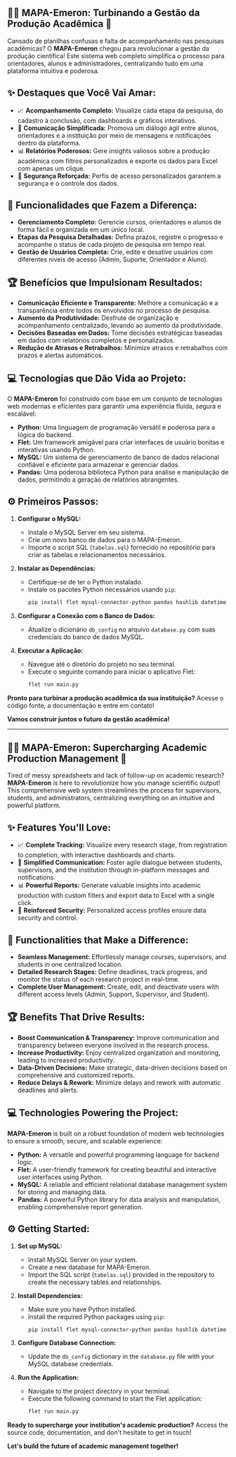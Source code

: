 ## 👨‍🎓 MAPA-Emeron: Turbinando a Gestão da Produção Acadêmica 🚀

Cansado de planilhas confusas e falta de acompanhamento nas pesquisas acadêmicas? O **MAPA-Emeron** chegou para revolucionar a gestão da produção científica! Este sistema web completo simplifica o processo para orientadores, alunos e administradores, centralizando tudo em uma plataforma intuitiva e poderosa.

## ✨ Destaques que Você Vai Amar:

* 📈 **Acompanhamento Completo:** Visualize cada etapa da pesquisa, do cadastro à conclusão, com dashboards e gráficos interativos.
* 💬 **Comunicação Simplificada:** Promova um diálogo ágil entre alunos, orientadores e a instituição por meio de mensagens e notificações dentro da plataforma.
* 📊 **Relatórios Poderosos:** Gere insights valiosos sobre a produção acadêmica com filtros personalizados e exporte os dados para Excel com apenas um clique.
* 🔐 **Segurança Reforçada:** Perfis de acesso personalizados garantem a segurança e o controle dos dados.

## 🚀 Funcionalidades que Fazem a Diferença:

* **Gerenciamento Completo:** Gerencie cursos, orientadores e alunos de forma fácil e organizada em um único local.
* **Etapas da Pesquisa Detalhadas:** Defina prazos, registre o progresso e acompanhe o status de cada projeto de pesquisa em tempo real.
* **Gestão de Usuários Completa:** Crie, edite e desative usuários com diferentes níveis de acesso (Admin, Suporte, Orientador e Aluno).

## 🏆 Benefícios que Impulsionam Resultados:

* **Comunicação Eficiente e Transparente:** Melhore a comunicação e a transparência entre todos os envolvidos no processo de pesquisa.
* **Aumento da Produtividade:** Desfrute de organização e acompanhamento centralizado, levando ao aumento da produtividade.
* **Decisões Baseadas em Dados:** Tome decisões estratégicas baseadas em dados com relatórios completos e personalizados.
* **Redução de Atrasos e Retrabalhos:** Minimize atrasos e retrabalhos com prazos e alertas automáticos.

## 💻 Tecnologias que Dão Vida ao Projeto:

O **MAPA-Emeron** foi construído com base em um conjunto de tecnologias web modernas e eficientes para garantir uma experiência fluida, segura e escalável:

* **Python:** Uma linguagem de programação versátil e poderosa para a lógica do backend.
* **Flet:** Um framework amigável para criar interfaces de usuário bonitas e interativas usando Python.
* **MySQL:** Um sistema de gerenciamento de banco de dados relacional confiável e eficiente para armazenar e gerenciar dados.
* **Pandas:** Uma poderosa biblioteca Python para análise e manipulação de dados, permitindo a geração de relatórios abrangentes.

## ⚙️ Primeiros Passos:

1. **Configurar o MySQL:**
   - Instale o MySQL Server em seu sistema.
   - Crie um novo banco de dados para o MAPA-Emeron.
   - Importe o script SQL (`tabelas.sql`) fornecido no repositório para criar as tabelas e relacionamentos necessários.

2. **Instalar as Dependências:**
   - Certifique-se de ter o Python instalado.
   - Instale os pacotes Python necessários usando `pip`:
     ```bash
     pip install flet mysql-connector-python pandas hashlib datetime
     ```

3. **Configurar a Conexão com o Banco de Dados:**
   - Atualize o dicionário `db_config` no arquivo `database.py` com suas credenciais do banco de dados MySQL.

4. **Executar a Aplicação:**
   - Navegue até o diretório do projeto no seu terminal.
   - Execute o seguinte comando para iniciar o aplicativo Flet:
     ```bash
     flet run main.py
     ```

**Pronto para turbinar a produção acadêmica da sua instituição?** Acesse o código fonte, a documentação e entre em contato!

**Vamos construir juntos o futuro da gestão acadêmica!** 


---------------------------------------------------------------------------------------------------------------------------------------------

## 👨‍🎓 MAPA-Emeron: Supercharging Academic Production Management 🚀

Tired of messy spreadsheets and lack of follow-up on academic research? **MAPA-Emeron** is here to revolutionize how you manage scientific output!  This comprehensive web system streamlines the process for supervisors, students, and administrators, centralizing everything on an intuitive and powerful platform.

## ✨ Features You'll Love:

* 📈 **Complete Tracking:** Visualize every research stage, from registration to completion, with interactive dashboards and charts.
* 💬 **Simplified Communication:** Foster agile dialogue between students, supervisors, and the institution through in-platform messages and notifications.
* 📊 **Powerful Reports:** Generate valuable insights into academic production with custom filters and export data to Excel with a single click.
* 🔐 **Reinforced Security:** Personalized access profiles ensure data security and control.

## 🚀 Functionalities that Make a Difference:

* **Seamless Management:** Effortlessly manage courses, supervisors, and students in one centralized location.
* **Detailed Research Stages:** Define deadlines, track progress, and monitor the status of each research project in real-time.
* **Complete User Management:** Create, edit, and deactivate users with different access levels (Admin, Support, Supervisor, and Student).

## 🏆 Benefits That Drive Results:

* **Boost Communication & Transparency:** Improve communication and transparency between everyone involved in the research process.
* **Increase Productivity:**  Enjoy centralized organization and monitoring, leading to increased productivity.
* **Data-Driven Decisions:** Make strategic, data-driven decisions based on comprehensive and customized reports.
* **Reduce Delays & Rework:** Minimize delays and rework with automatic deadlines and alerts.

## 💻 Technologies Powering the Project:

**MAPA-Emeron** is built on a robust foundation of modern web technologies to ensure a smooth, secure, and scalable experience:

* **Python:**  A versatile and powerful programming language for backend logic.
* **Flet:** A user-friendly framework for creating beautiful and interactive user interfaces using Python.
* **MySQL:** A reliable and efficient relational database management system for storing and managing data.
* **Pandas:** A powerful Python library for data analysis and manipulation, enabling comprehensive report generation.

## ⚙️ Getting Started:

1. **Set up MySQL:**
   - Install MySQL Server on your system.
   - Create a new database for MAPA-Emeron.
   - Import the SQL script (`tabelas.sql`) provided in the repository to create the necessary tables and relationships.

2. **Install Dependencies:**
   - Make sure you have Python installed.
   - Install the required Python packages using `pip`:
     ```bash
     pip install flet mysql-connector-python pandas hashlib datetime
     ```

3. **Configure Database Connection:**
   - Update the `db_config` dictionary in the `database.py` file with your MySQL database credentials.

4. **Run the Application:**
   - Navigate to the project directory in your terminal.
   - Execute the following command to start the Flet application:
     ```bash
     flet run main.py
     ```

**Ready to supercharge your institution's academic production?** Access the source code, documentation, and don't hesitate to get in touch!

**Let's build the future of academic management together!** 
